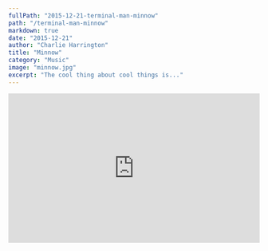 ```yaml
---
fullPath: "2015-12-21-terminal-man-minnow"
path: "/terminal-man-minnow"
markdown: true
date: "2015-12-21"
author: "Charlie Harrington"
title: "Minnow"
category: "Music"
image: "minnow.jpg"
excerpt: "The cool thing about cool things is..."
---
```


<iframe width="100%" height="300" scrolling="no" frameborder="no" src="https://w.soundcloud.com/player/?url=https%3A//api.soundcloud.com/tracks/238473937&amp;color=%2300cc11&amp;auto_play=false&amp;hide_related=false&amp;show_comments=true&amp;show_user=true&amp;show_reposts=false&amp;visual=true"></iframe>